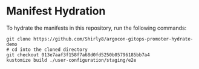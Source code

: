 # Manifest Hydration

To hydrate the manifests in this repository, run the following commands:

```shell
git clone https://github.com/Shirly8/argocon-gitops-promoter-hydrate-demo
# cd into the cloned directory
git checkout 013e7aaf3f158f7a68d0fd5250b05796185bb7a4
kustomize build ./user-configuration/staging/e2e
```
